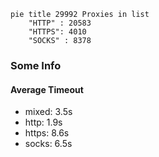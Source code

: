 
```mermaid
pie title 29992 Proxies in list
    "HTTP" : 20583
    "HTTPS": 4010
    "SOCKS" : 8378
```

### Some Info
#### Average Timeout

- mixed: 3.5s
- http: 1.9s
- https: 8.6s
- socks: 6.5s